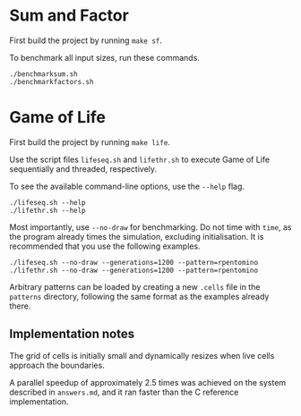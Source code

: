 # Sum and Factor

First build the project by running `make sf`.

To benchmark all input sizes, run these commands.

    ./benchmarksum.sh
    ./benchmarkfactors.sh

# Game of Life

First build the project by running `make life`.

Use the script files `lifeseq.sh` and `lifethr.sh` to execute Game of Life sequentially 
and threaded, respectively.

To see the available command-line options, use the `--help` flag.

    ./lifeseq.sh --help
    ./lifethr.sh --help

Most importantly, use `--no-draw` for benchmarking.  Do not time with `time`, 
as the program already times the simulation, excluding initialisation.  It is 
recommended that you use the following examples.

    ./lifeseq.sh --no-draw --generations=1200 --pattern=rpentomino
    ./lifethr.sh --no-draw --generations=1200 --pattern=rpentomino

Arbitrary patterns can be loaded by creating a new `.cells` file in the 
`patterns` directory, following the same format as the examples already there.

## Implementation notes

The grid of cells is initially small and dynamically resizes when live cells 
approach the boundaries.

A parallel speedup of approximately 2.5 times was achieved on the system described in `answers.md`, and it ran faster than the C reference implementation.